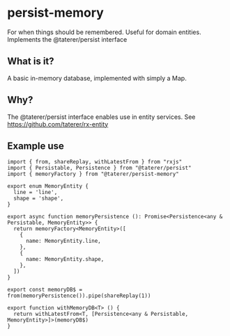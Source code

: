 # persist-memory
For when things should be remembered. Useful for domain entities.
Implements the @taterer/persist interface

## What is it?
A basic in-memory database, implemented with simply a Map.

## Why?
The @taterer/persist interface enables use in entity services. See https://github.com/taterer/rx-entity

## Example use
```
import { from, shareReplay, withLatestFrom } from "rxjs"
import { Persistable, Persistence } from "@taterer/persist"
import { memoryFactory } from "@taterer/persist-memory"

export enum MemoryEntity {
  line = 'line',
  shape = 'shape',
}

export async function memoryPersistence (): Promise<Persistence<any & Persistable, MemoryEntity>> {
  return memoryFactory<MemoryEntity>([
    {
      name: MemoryEntity.line,
    },
    {
      name: MemoryEntity.shape,
    },
  ])
}

export const memoryDB$ = from(memoryPersistence()).pipe(shareReplay(1))

export function withMemoryDB<T> () {
  return withLatestFrom<T, [Persistence<any & Persistable, MemoryEntity>]>(memoryDB$)
}
```
